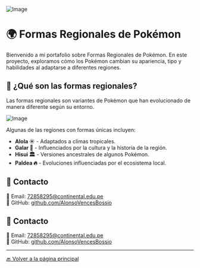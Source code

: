 ![Image](https://github.com/user-attachments/assets/d300122e-1a41-4efd-81d1-8a85fed87700)

# 🌍 Formas Regionales de Pokémon

Bienvenido a mi portafolio sobre Formas Regionales de Pokémon. En este proyecto, exploramos cómo los Pokémon cambian su apariencia, tipo y habilidades al adaptarse a diferentes regiones.

## 🔹 ¿Qué son las formas regionales?
Las formas regionales son variantes de Pokémon que han evolucionado de manera diferente según su entorno. 

![Image](https://github.com/user-attachments/assets/2d1ea336-8fe9-42eb-b7a6-efcf965bb04b)

Algunas de las regiones con formas únicas incluyen:

- **Alola ☀️** - Adaptados a climas tropicales.
- **Galar 🏰** - Influenciados por la cultura y la historia de la región.
- **Hisui 🏛️** - Versiones ancestrales de algunos Pokémon.
- **Paldea 🔥** - Evoluciones influenciadas por el ecosistema local.

## 🔹 Contacto
📧 Email: 72858295@continental.edu.pe  
🐙 GitHub: [github.com/AlonsoVencesBossio](https://github.com/AlonsoVencesBossio)


## 🔹 Contacto  
📧 Email: [72858295@continental.edu,pe](mailto:72858295@continental.edu,pe)  
🐙 GitHub: [github.com/AlonsoVencesBossio](https://github.com/AlonsoVencesBossio)  

---

[🔙 Volver a la página principal](index.html)
